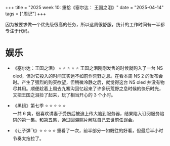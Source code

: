 +++
title = "2025 week 10: 重拾《塞尔达： 王国之泪》"
date = "2025-04-14"
tags = ["周记"]
+++

因为被要求做一个优先级很高的任务，所以这周很舒服，统计的工作时间有一半都专注于代码。

# 娱乐

- 《塞尔达：王国之泪》 ⭐️ ⭐️ ⭐️ ⭐️ ⭐️
	王国之泪刚刚发售的时候就购入了一台 NS oled，但对它投入的时间其实远不如前作荒野之息。在看本周 NS 2 的发布会时。产生了强烈的购买欲望，但稍微冷静之后，就觉得这台 NS oled 并没有物尽其用。顺便趁着上周去九寨沟回忆起来了许多玩荒野之息时候的快乐时光，又把王国之泪捡了起来，玩了相当开心的 3 个小时。

- 《黑镜》第七季 ⭐️ ⭐️ ⭐️ ⭐️ ⭐️    
	一共 6 集，很喜欢讲妻子受伤后被迫上传大脑到服务器，结果陷入订阅服务陷阱的第一集。和第五集，通过回溯照片解除自己去世前任误会。

- 《让子弹飞》⭐️ ⭐️ ⭐️ ⭐️   重看了一次，前半部分一如既往的好看，但最后半小时节奏太拖拉了。
